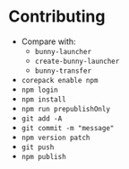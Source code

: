 # Contributing

- Compare with:
  - `bunny-launcher`
  - `create-bunny-launcher`
  - `bunny-transfer`
- `corepack enable npm`
- `npm login`
- `npm install`
- `npm run prepublishOnly`
- `git add -A`
- `git commit -m "message"`
- `npm version patch`
- `git push`
- `npm publish`
